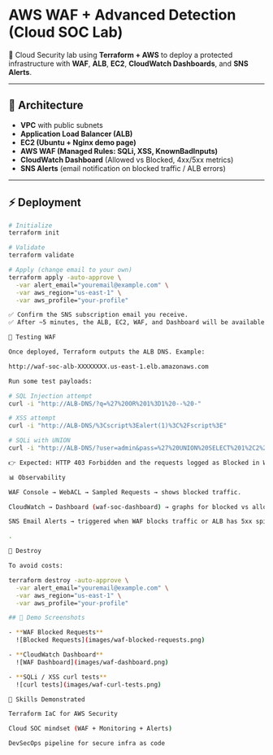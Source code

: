 # AWS WAF + Advanced Detection (Cloud SOC Lab)

🚀 Cloud Security lab using **Terraform + AWS** to deploy a protected infrastructure with **WAF**, **ALB**, **EC2**, **CloudWatch Dashboards**, and **SNS Alerts**.

---

## 📌 Architecture
- **VPC** with public subnets
- **Application Load Balancer (ALB)**
- **EC2 (Ubuntu + Nginx demo page)**
- **AWS WAF (Managed Rules: SQLi, XSS, KnownBadInputs)**
- **CloudWatch Dashboard** (Allowed vs Blocked, 4xx/5xx metrics)
- **SNS Alerts** (email notification on blocked traffic / ALB errors)

---

## ⚡ Deployment

```bash
# Initialize
terraform init

# Validate
terraform validate

# Apply (change email to your own)
terraform apply -auto-approve \
  -var alert_email="youremail@example.com" \
  -var aws_region="us-east-1" \
  -var aws_profile="your-profile"

✅ Confirm the SNS subscription email you receive.
✅ After ~5 minutes, the ALB, EC2, WAF, and Dashboard will be available.

🔎 Testing WAF

Once deployed, Terraform outputs the ALB DNS. Example:

http://waf-soc-alb-XXXXXXXX.us-east-1.elb.amazonaws.com

Run some test payloads:

# SQL Injection attempt
curl -i "http://ALB-DNS/?q=%27%20OR%201%3D1%20--%20-"

# XSS attempt
curl -i "http://ALB-DNS/%3Cscript%3Ealert(1)%3C%2Fscript%3E"

# SQLi with UNION
curl -i "http://ALB-DNS/?user=admin&pass=%27%20UNION%20SELECT%201%2C2%20--%20-"

👉 Expected: HTTP 403 Forbidden and the requests logged as Blocked in WAF.

📊 Observability

WAF Console → WebACL → Sampled Requests → shows blocked traffic.

CloudWatch → Dashboard (waf-soc-dashboard) → graphs for blocked vs allowed requests.

SNS Email Alerts → triggered when WAF blocks traffic or ALB has 5xx spikes.

.

🧹 Destroy

To avoid costs:

terraform destroy -auto-approve \
  -var alert_email="youremail@example.com" \
  -var aws_region="us-east-1" \
  -var aws_profile="your-profile"

## 📸 Demo Screenshots

- **WAF Blocked Requests**  
  ![Blocked Requests](images/waf-blocked-requests.png)

- **CloudWatch Dashboard**  
  ![WAF Dashboard](images/waf-dashboard.png)

- **SQLi / XSS curl tests**  
  ![curl tests](images/waf-curl-tests.png)

🔐 Skills Demonstrated

Terraform IaC for AWS Security

Cloud SOC mindset (WAF + Monitoring + Alerts)

DevSecOps pipeline for secure infra as code
